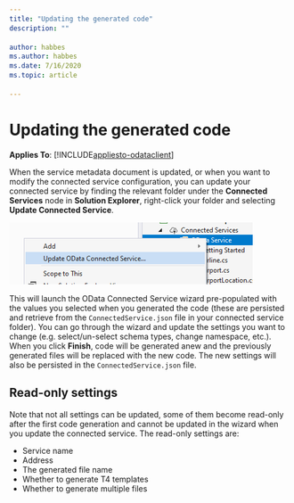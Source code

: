 ```yaml
---
title: "Updating the generated code"
description: ""

author: habbes
ms.author: habbes
ms.date: 7/16/2020
ms.topic: article
 
---
```

# Updating the generated code

**Applies To**: [!INCLUDE[appliesto-odataclient](../includes/appliesto-odataclient-v7.md)]

When the service metadata document is updated, or when you want to modify the connected service configuration, you can update your connected service by finding the relevant folder under the **Connected Services** node in **Solution Explorer**, right-click your folder and selecting **Update Connected Service**.

![Update connected service](../assets/2020-07-17-OCS-update-menu.png)

This will launch the OData Connected Service wizard pre-populated with the values you selected when you generated the code (these are persisted and retrieve from the `ConnectedService.json` file in your connected service folder). You can go through the wizard and update the settings you want to change (e.g. select/un-select schema types, change namespace, etc.). When you click **Finish**, code will be generated anew and the previously generated files will be replaced with the new code. The new settings will also be persisted in the `ConnectedService.json` file.

## Read-only settings

Note that not all settings can be updated, some of them become read-only after the first code generation and cannot be updated in the wizard when you update the connected service. The read-only settings are:
- Service name
- Address
- The generated file name
- Whether to generate T4 templates
- Whether to generate multiple files